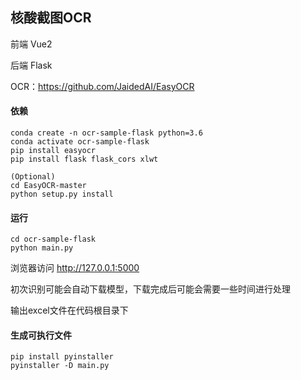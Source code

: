 ## 核酸截图OCR

前端 Vue2

后端 Flask

OCR：https://github.com/JaidedAI/EasyOCR

#### 依赖

```shell
conda create -n ocr-sample-flask python=3.6
conda activate ocr-sample-flask
pip install easyocr
pip install flask flask_cors xlwt

(Optional)
cd EasyOCR-master
python setup.py install
```

#### 运行

```
cd ocr-sample-flask
python main.py
```

浏览器访问 http://127.0.0.1:5000

初次识别可能会自动下载模型，下载完成后可能会需要一些时间进行处理

输出excel文件在代码根目录下

#### 生成可执行文件

```
pip install pyinstaller
pyinstaller -D main.py
```

